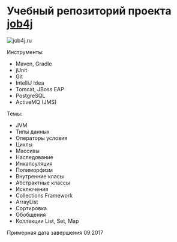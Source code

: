 # Учебный репозиторий проекта [job4j](http://job4j.ru/)

![job4j.ru](http://job4j.ru/img/logomini.png)

Инструменты:
- Maven, Gradle
- jUnit
- Git
- IntelliJ Idea
- Tomcat, JBoss EAP
- PostgreSQL
- ActiveMQ (JMS)

Темы:
- JVM
- Типы данных
- Операторы условия
- Циклы
- Массивы
- Наследование
- Инкапсуляция
- Полиморфизм
- Внутренние класы
- Абстрактные классы
- Исключения
- Collections Framework
- ArrayList
- Сортировка
- Обобщения
- Коллекции List, Set, Map

Примерная дата завершения 09.2017